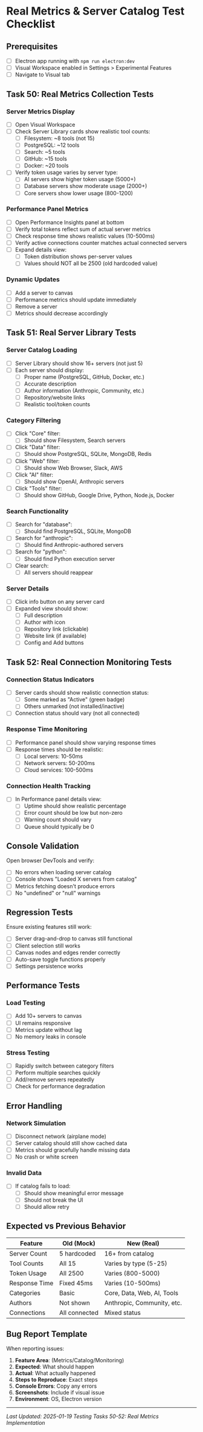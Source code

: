 # Real Metrics & Server Catalog Test Checklist

## Prerequisites
- [ ] Electron app running with `npm run electron:dev`
- [ ] Visual Workspace enabled in Settings > Experimental Features
- [ ] Navigate to Visual tab

## Task 50: Real Metrics Collection Tests

### Server Metrics Display
- [ ] Open Visual Workspace
- [ ] Check Server Library cards show realistic tool counts:
  - [ ] Filesystem: ~8 tools (not 15)
  - [ ] PostgreSQL: ~12 tools
  - [ ] Search: ~5 tools
  - [ ] GitHub: ~15 tools
  - [ ] Docker: ~20 tools
- [ ] Verify token usage varies by server type:
  - [ ] AI servers show higher token usage (5000+)
  - [ ] Database servers show moderate usage (2000+)
  - [ ] Core servers show lower usage (800-1200)

### Performance Panel Metrics
- [ ] Open Performance Insights panel at bottom
- [ ] Verify total tokens reflect sum of actual server metrics
- [ ] Check response time shows realistic values (10-500ms)
- [ ] Verify active connections counter matches actual connected servers
- [ ] Expand details view:
  - [ ] Token distribution shows per-server values
  - [ ] Values should NOT all be 2500 (old hardcoded value)

### Dynamic Updates
- [ ] Add a server to canvas
- [ ] Performance metrics should update immediately
- [ ] Remove a server
- [ ] Metrics should decrease accordingly

## Task 51: Real Server Library Tests

### Server Catalog Loading
- [ ] Server Library should show 16+ servers (not just 5)
- [ ] Each server should display:
  - [ ] Proper name (PostgreSQL, GitHub, Docker, etc.)
  - [ ] Accurate description
  - [ ] Author information (Anthropic, Community, etc.)
  - [ ] Repository/website links
  - [ ] Realistic tool/token counts

### Category Filtering
- [ ] Click "Core" filter:
  - [ ] Should show Filesystem, Search servers
- [ ] Click "Data" filter:
  - [ ] Should show PostgreSQL, SQLite, MongoDB, Redis
- [ ] Click "Web" filter:
  - [ ] Should show Web Browser, Slack, AWS
- [ ] Click "AI" filter:
  - [ ] Should show OpenAI, Anthropic servers
- [ ] Click "Tools" filter:
  - [ ] Should show GitHub, Google Drive, Python, Node.js, Docker

### Search Functionality
- [ ] Search for "database":
  - [ ] Should find PostgreSQL, SQLite, MongoDB
- [ ] Search for "anthropic":
  - [ ] Should find Anthropic-authored servers
- [ ] Search for "python":
  - [ ] Should find Python execution server
- [ ] Clear search:
  - [ ] All servers should reappear

### Server Details
- [ ] Click info button on any server card
- [ ] Expanded view should show:
  - [ ] Full description
  - [ ] Author with icon
  - [ ] Repository link (clickable)
  - [ ] Website link (if available)
  - [ ] Config and Add buttons

## Task 52: Real Connection Monitoring Tests

### Connection Status Indicators
- [ ] Server cards should show realistic connection status:
  - [ ] Some marked as "Active" (green badge)
  - [ ] Others unmarked (not installed/inactive)
- [ ] Connection status should vary (not all connected)

### Response Time Monitoring
- [ ] Performance panel should show varying response times
- [ ] Response times should be realistic:
  - [ ] Local servers: 10-50ms
  - [ ] Network servers: 50-200ms
  - [ ] Cloud services: 100-500ms

### Connection Health Tracking
- [ ] In Performance panel details view:
  - [ ] Uptime should show realistic percentage
  - [ ] Error count should be low but non-zero
  - [ ] Warning count should vary
  - [ ] Queue should typically be 0

## Console Validation

Open browser DevTools and verify:
- [ ] No errors when loading server catalog
- [ ] Console shows "Loaded X servers from catalog"
- [ ] Metrics fetching doesn't produce errors
- [ ] No "undefined" or "null" warnings

## Regression Tests

Ensure existing features still work:
- [ ] Server drag-and-drop to canvas still functional
- [ ] Client selection still works
- [ ] Canvas nodes and edges render correctly
- [ ] Auto-save toggle functions properly
- [ ] Settings persistence works

## Performance Tests

### Load Testing
- [ ] Add 10+ servers to canvas
- [ ] UI remains responsive
- [ ] Metrics update without lag
- [ ] No memory leaks in console

### Stress Testing
- [ ] Rapidly switch between category filters
- [ ] Perform multiple searches quickly
- [ ] Add/remove servers repeatedly
- [ ] Check for performance degradation

## Error Handling

### Network Simulation
- [ ] Disconnect network (airplane mode)
- [ ] Server catalog should still show cached data
- [ ] Metrics should gracefully handle missing data
- [ ] No crash or white screen

### Invalid Data
- [ ] If catalog fails to load:
  - [ ] Should show meaningful error message
  - [ ] Should not break the UI
  - [ ] Should allow retry

## Expected vs Previous Behavior

| Feature | Old (Mock) | New (Real) |
|---------|-----------|------------|
| Server Count | 5 hardcoded | 16+ from catalog |
| Tool Counts | All 15 | Varies by type (5-25) |
| Token Usage | All 2500 | Varies (800-5000) |
| Response Time | Fixed 45ms | Varies (10-500ms) |
| Categories | Basic | Core, Data, Web, AI, Tools |
| Authors | Not shown | Anthropic, Community, etc. |
| Connections | All connected | Mixed status |

## Bug Report Template

When reporting issues:
1. **Feature Area**: (Metrics/Catalog/Monitoring)
2. **Expected**: What should happen
3. **Actual**: What actually happened
4. **Steps to Reproduce**: Exact steps
5. **Console Errors**: Copy any errors
6. **Screenshots**: Include if visual issue
7. **Environment**: OS, Electron version

---

*Last Updated: 2025-01-19*
*Testing Tasks 50-52: Real Metrics Implementation*